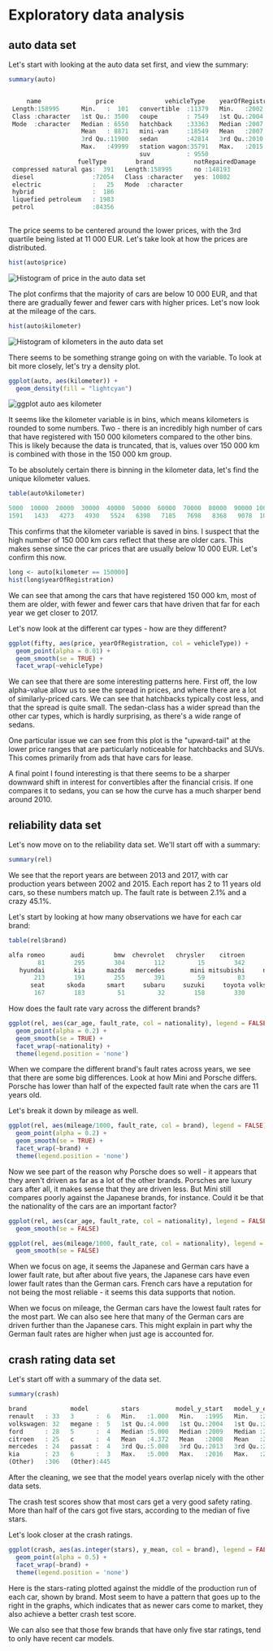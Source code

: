 # Exploratory data analysis
## auto data set
Let's start with looking at the auto data set first, and view the summary:

```r
summary(auto)


     name               price              vehicleType    yearOfRegistration      gearbox          powerPS         model             kilometer     
 Length:158995      Min.   :  101   convertible  :11379   Min.   :2002       automatic: 42794   Min.   : 26.0   Length:158995      Min.   :  5000  
 Class :character   1st Qu.: 3500   coupe        : 7549   1st Qu.:2004       manual   :116201   1st Qu.: 97.0   Class :character   1st Qu.: 80000  
 Mode  :character   Median : 6550   hatchback    :33363   Median :2007                          Median :131.0   Mode  :character   Median :150000  
                    Mean   : 8871   mini-van     :18549   Mean   :2007                          Mean   :138.2                      Mean   :115551  
                    3rd Qu.:11900   sedan        :42814   3rd Qu.:2010                          3rd Qu.:170.0                      3rd Qu.:150000  
                    Max.   :49999   station wagon:35791   Max.   :2015                          Max.   :900.0                      Max.   :150000  
                                    suv          : 9550                                                                                            
                   fuelType        brand           notRepairedDamage
 compressed natural gas:  391   Length:158995      no :148193       
 diesel                :72054   Class :character   yes: 10802       
 electric              :   25   Mode  :character                    
 hybrid                :  186                                       
 liquefied petroleum   : 1983                                       
 petrol                :84356                                       
                                                                    
```

The price seems to be centered around the lower prices, with the 3rd quartile being listed at 11 000 EUR. Let's take look at how the prices are distributed.

```r
hist(auto$price)
```

![Histogram of price in the auto data set](https://user-images.githubusercontent.com/26480394/27180592-78ab19f4-51d4-11e7-904b-bf489ab57c0a.png)

The plot confirms that the majority of cars are below 10 000 EUR, and that there are gradually fewer and fewer cars with higher prices. Let's now look at the mileage of the cars.

```r
hist(auto$kilometer)
```

![Histogram of kilometers in the auto data set](https://user-images.githubusercontent.com/26480394/27180709-f7e8b212-51d4-11e7-8c62-e997d79e236e.png)

There seems to be something strange going on with the variable. To look at bit more closely, let's try a density plot.
```r
ggplot(auto, aes(kilometer)) +
  geom_density(fill = "lightcyan")
```

![ggplot auto aes kilometer](https://user-images.githubusercontent.com/26480394/27180905-9bf885f8-51d5-11e7-98ec-04cde41c3c15.png)

It seems like the kilometer variable is in bins, which means kilometers is rounded to some numbers. Two - there is an incredibly high number of cars that have registered with 150 000 kilometers compared to the other bins. This is likely because the data is truncated, that is, values over 150 000 km is combined with those in the 150 000 km group.

To be absolutely certain there is binning in the kilometer data, let's find the unique kilometer values.
```r
table(auto%kilometer)

5000  10000  20000  30000  40000  50000  60000  70000  80000  90000 100000 125000 150000
1591   1433   4273   4930   5524   6398   7185   7698   8368   9078  10580  24020 101943
```

This confirms that the kilometer variable is saved in bins. I suspect that the high number of 150 000 km cars reflect that these are older cars. This makes sense since the car prices that are usually below 10 000 EUR. Let's confirm this now.
```r
long <- auto[kilometer == 150000]
hist(long$yearOfRegistration)
```

We can see that among the cars that have registered 150 000 km, most of them
are older, with fewer and fewer cars that have driven that far for each year
we get closer to 2017.


Let's now look at the different car types - how are they different?
```r
ggplot(fifty, aes(price, yearOfRegistration, col = vehicleType)) +
  geom_point(alpha = 0.01) +
  geom_smooth(se = TRUE) +
  facet_wrap(~vehicleType)
```

We can see that there are some interesting patterns here. First off, the low
alpha-value allow us to see the spread in prices, and where there are a lot
of similarly-priced cars. We can see that hatchbacks typically cost less, and
that the spread is quite small. The sedan-class has a wider spread than the
other car types, which is hardly surprising, as there's a wide range of sedans.

One particular issue we can see from this plot is the "upward-tail" at the
lower price ranges that are particularly noticeable for hatchbacks and SUVs.
This comes primarily from ads that have cars for lease.

A final point I found interesting is that there seems to be a sharper
downward shift in interest for convertibles after the financial crisis. If one
compares it to sedans, you can se how the curve has a much sharper bend around
2010.


## reliability data set
Let's now move on to the reliability data set. We'll start off with a summary:
```r
summary(rel)
```

We see that the report years are between 2013 and 2017, with car production
years between 2002 and 2015. Each report has 2 to 11 years old cars, so
these numbers match up. The fault rate is between 2.1% and a crazy 45.1%.

Let's start by looking at how many observations we have for each car brand:
```r
table(rel$brand)

alfa romeo       audi        bmw  chevrolet   chrysler    citroen      dacia   daihatsu       fiat       ford      honda
        81        295        304        112         15        342         69         15        200        412        194
   hyundai        kia      mazda   mercedes       mini mitsubishi     nissan       opel    peugeot    porsche    renault
       213        191        255        391         59         83        148        342        186         72        350
      seat      skoda      smart     subaru     suzuki     toyota volkswagen      volvo
       167        183         51         32        158        330        624        143
```

How does the fault rate vary across the different brands?
```r
ggplot(rel, aes(car_age, fault_rate, col = nationality), legend = FALSE) +
  geom_point(alpha = 0.2) +
  geom_smooth(se = TRUE) +
  facet_wrap(~nationality) +
  theme(legend.position = 'none')
```

When we compare the different brand's fault rates across years, we see that
there are some big differences. Look at how Mini and Porsche differs. Porsche
has lower than half of the expected fault rate when the cars are 11 years old.

Let's break it down by mileage as well.
```r
ggplot(rel, aes(mileage/1000, fault_rate, col = brand), legend = FALSE) +
  geom_point(alpha = 0.2) +
  geom_smooth(se = TRUE) +
  facet_wrap(~brand) +
  theme(legend.position = 'none')
```

Now we see part of the reason why Porsche does so well - it appears that they
aren't driven as far as a lot of  the other brands. Porsches are luxury cars
after all, it makes sense that they are driven less. But Mini still compares
poorly against the Japanese brands, for instance. Could it be that the
nationality of the cars are an important factor?
```r
ggplot(rel, aes(car_age, fault_rate, col = nationality), legend = FALSE) +
  geom_smooth(se = FALSE)

ggplot(rel, aes(mileage/1000, fault_rate, col = nationality), legend = FALSE) +
  geom_smooth(se = FALSE)
```

When we focus on age, it seems the Japanese and German cars have a lower fault
rate, but after about five years, the Japanese cars have even lower fault rates
than the German cars. French cars have a reputation for not being the most
reliable - it seems this data supports that notion.

When we focus on mileage, the German cars have the lowest fault rates for the
most part. We can also see here that many of the German cars are driven further
than the Japanese cars. This might explain in part why the German fault rates
are higher when just age is accounted for.


## crash rating data set
Let's start off with a summary of the data set.
```r
summary(crash)

brand            model         stars          model_y_start   model_y_end  
renault   : 33   3      :  6   Min.   :1.000   Min.   :1995   Min.   :2002  
volkswagen: 32   megane :  5   1st Qu.:4.000   1st Qu.:2004   1st Qu.:2010  
ford      : 28   5      :  4   Median :5.000   Median :2009   Median :2017  
citroen   : 25   c      :  4   Mean   :4.372   Mean   :2008   Mean   :2013  
mercedes  : 24   passat :  4   3rd Qu.:5.000   3rd Qu.:2013   3rd Qu.:2017  
kia       : 23   6      :  3   Max.   :5.000   Max.   :2016   Max.   :2017  
(Other)   :306   (Other):445   
```

After the cleaning, we see that the model years overlap nicely with the other
data sets.

The crash test scores show that most cars get a very good safety rating. More
than half of the cars got five stars, according to the median of five stars.

Let's look closer at the crash ratings.

```r
ggplot(crash, aes(as.integer(stars), y_mean, col = brand), legend = FALSE) +
  geom_point(alpha = 0.5) +
  facet_wrap(~brand) +
  theme(legend.position = 'none')
```

Here is the stars-rating plotted against the middle of the production run of
each car, shown by brand. Most seem to have a pattern that goes up to the right
in the graphs, which indicates that as newer cars come to market, they also
achieve a better crash test score.

We can also see that those few brands that have only five star ratings, tend to
only have recent car models.
